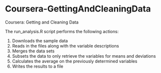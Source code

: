 # Coursera-GettingAndCleaningData
Coursera: Getting and Cleaning Data

The run_analysis.R script performs the following actions:

1) Downloads the sample data
2) Reads in the files along with the variable descriptions
3) Merges the data sets
4) Subsets the data to only retrieve the variables for means and deviations
5) Calculates the average on the previously determined variables
6) Writes the results to a file